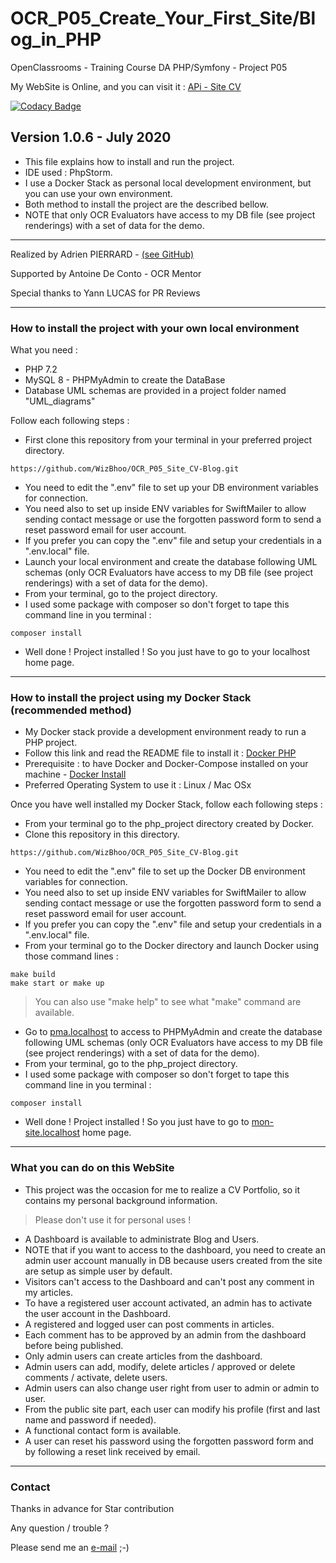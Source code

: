 # OCR_P05_Create_Your_First_Site/Blog_in_PHP

OpenClassrooms - Training Course DA PHP/Symfony - Project P05

My WebSite is Online, and you can visit it : [APi - Site CV](https://adrien-pierrard.fr)

[![Codacy Badge](https://api.codacy.com/project/badge/Grade/79a2760fdd9e4e08828d5e2b7a33b6e4)](https://www.codacy.com?utm_source=github.com&amp;utm_medium=referral&amp;utm_content=WizBhoo/OCR_P05_Site_CV-Blog&amp;utm_campaign=Badge_Grade)

## Version 1.0.6 - July 2020

*   This file explains how to install and run the project.
*   IDE used : PhpStorm.
*   I use a Docker Stack as personal local development environment, but you can use your own environment.
*   Both method to install the project are the described bellow.
*   NOTE that only OCR Evaluators have access to my DB file (see project renderings) with a set of data for the demo.

-------------------------------------------------------------------------------------------------------------------------------------

Realized by Adrien PIERRARD - [(see GitHub)](https://github.com/WizBhoo)

Supported by Antoine De Conto - OCR Mentor

Special thanks to Yann LUCAS for PR Reviews

-------------------------------------------------------------------------------------------------------------------------------------

### How to install the project with your own local environment

What you need :

*   PHP 7.2
*   MySQL 8 - PHPMyAdmin to create the DataBase
*   Database UML schemas are provided in a project folder named "UML_diagrams"

Follow each following steps :

*   First clone this repository from your terminal in your preferred project directory.

```console
https://github.com/WizBhoo/OCR_P05_Site_CV-Blog.git
```

*   You need to edit the ".env" file to set up your DB environment variables for connection.
*   You need also to set up inside ENV variables for SwiftMailer to allow sending contact message or use the forgotten password form to send a reset password email for user account.
*   If you prefer you can copy the ".env" file and setup your credentials in a ".env.local" file.
*   Launch your local environment and create the database following UML schemas (only OCR Evaluators have access to my DB file (see project renderings) with a set of data for the demo).
*   From your terminal, go to the project directory.
*   I used some package with composer so don't forget to tape this command line in you terminal :

```console
composer install
```

*   Well done ! Project installed ! So you just have to go to your localhost home page.

-------------------------------------------------------------------------------------------------------------------------------------

### How to install the project using my Docker Stack (recommended method)

*   My Docker stack provide a development environment ready to run a PHP project.
*   Follow this link and read the README file to install it : [Docker PHP](https://github.com/WizBhoo/docker_php)
*   Prerequisite : to have Docker and Docker-Compose installed on your machine - [Docker Install](https://docs.docker.com/install/)
*   Preferred Operating System to use it : Linux / Mac OSx

Once you have well installed my Docker Stack, follow each following steps :

*   From your terminal go to the php_project directory created by Docker.
*   Clone this repository in this directory.

```console
https://github.com/WizBhoo/OCR_P05_Site_CV-Blog.git
```

*   You need to edit the ".env" file to set up the Docker DB environment variables for connection.
*   You need also to set up inside ENV variables for SwiftMailer to allow sending contact message or use the forgotten password form to send a reset password email for user account.
*   If you prefer you can copy the ".env" file and setup your credentials in a ".env.local" file.
*   From your terminal go to the Docker directory and launch Docker using those command lines :

```console
make build
make start or make up
```

<blockquote>
You can also use "make help" to see what "make" command are available.
</blockquote>

*   Go to [pma.localhost](http://pma.localhost) to access to PHPMyAdmin and create the database following UML schemas (only OCR Evaluators have access to my DB file (see project renderings) with a set of data for the demo).
*   From your terminal, go to the php_project directory.
*   I used some package with composer so don't forget to tape this command line in you terminal :

```console
composer install
```

*   Well done ! Project installed ! So you just have to go to [mon-site.localhost](http://mon-site.localhost) home page.

-------------------------------------------------------------------------------------------------------------------------------------

### What you can do on this WebSite

*   This project was the occasion for me to realize a CV Portfolio, so it contains my personal background information.

<blockquote> 
Please don't use it for personal uses !
</blockquote>

*   A Dashboard is available to administrate Blog and Users.
*   NOTE that if you want to access to the dashboard, you need to create an admin user account manually in DB because users created from the site are setup as simple user by default.
*   Visitors can't access to the Dashboard and can't post any comment in my articles.
*   To have a registered user account activated, an admin has to activate the user account in the Dashboard.
*   A registered and logged user can post comments in articles.
*   Each comment has to be approved by an admin from the dashboard before being published.
*   Only admin users can create articles from the dashboard.
*   Admin users can add, modify, delete articles / approved or delete comments / activate, delete users.
*   Admin users can also change user right from user to admin or admin to user.
*   From the public site part, each user can modify his profile (first and last name and password if needed).
*   A functional contact form is available.
*   A user can reset his password using the forgotten password form and by following a reset link received by email.

-------------------------------------------------------------------------------------------------------------------------------------

### Contact

Thanks in advance for Star contribution

Any question / trouble ?

Please send me an [e-mail](mailto:apierrard.contact@gmail.com) ;-)
